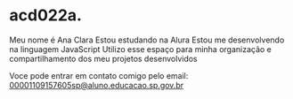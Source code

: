 # acd022a.
Meu nome é Ana Clara
Estou estudando na Alura
Estou me desenvolvendo na linguagem JavaScript
Utilizo esse espaço para minha organização e compartilhamento dos meu projetos desenvolvidos

Voce pode entrar em contato comigo pelo email:
00001109157605sp@aluno.educacao.sp.gov.br

